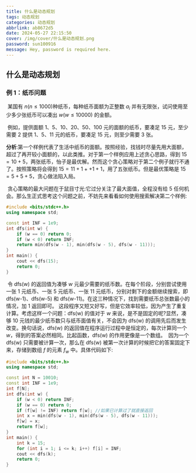 ```yaml
---
title: 什么是动态规划
tags: 动态规划
categories: 动态规划
abbrlink: ab8672d5
date: 2024-05-27 22:15:50
cover: /img/cover/什么是动态规划.png
password: sun100916
message: Hey, password is required here.
---
```


## 什么是动态规划

### 例 1：纸币问题

​		某国有 $n(n\le 1000)$种纸币，每种纸币面额为正整数 $a_i$ 并有无限张，试问使用至少多少张纸币可以凑出 $w(w\le 10000)$ 的金额。

​		例如，提供面额 $1$、$5$、$10$、$20$、$50$、$100$ 元的面额的纸币，要凑足 $15$ 元，至少需要 $2$ 提供 $1$、$5$、$11$ 元的纸币，要凑足 $15$ 元，则至少需要 $3$ 张。

​		**分析**:第一个样例代表了生活中纸币的面额。按照经验，找钱时尽量先用大面额，超过了再开较小面额的，以此类推。对于第一个样例应用上述贪心思路，得到 $15=10+5$，两张纸币，怡子是最优解。然而这个贪心策略对于第二个例子就行不通了。按照策略将会得到 $15=11+1++1+1$，用了五张纸币。但是最优策略是 $15=5+5+5$，贪心做法陷入局。

​		贪心策略的最大问题在于鼠目寸光:它过分关注了最大面值，全程没有给 $5$ 任何机会。那么生正式思考这个问题之前，不妨先来看看如何使用搜索解决第二个样例:

```cpp
#include <bits/stdc++.h>
using namespace std;

const int INF = 1e9;
int dfs(int w) {
    if (w == 0) return 0;
    if (w < 0) return INF;
    return min(dfs(w - 1), min(dfs(w - 5), dfs(w - 11)));
}
int main() {
    cout << dfs(15);
    return 0;
}
```

​		令 dfs(w) 的返回值为凑够 $w$ 元最少需要的纸币数。在每个阶段，分别尝试使用一张 $1$ 元纸币、一张 $5$ 元纸币、一张 $11$ 元纸币，分别对剩下的金额继续搜索，即 dfs(w-1)、dfs(w-5) 和 dfs(w-11)。在这三种情况下，找到需要纸币总张数最小的情况，加 $1$ 返回即可。
​		这段程序又短又好写，但是它效率较低，因为产生了重复计算。考虑这样一个问题：dfs(w) 的值对于 $w$ 来说，是不是固定的呢?显然，凑够 $10$ 元钱的最少纸币数只与纸币面值有关，不会因为 dfs(w) 的调用先后而发生改变。换句话说，dfs(w) 的返回值在程序运行过程中是恒定的，每次计算同一个 $w$，得到的答案必然相同。比起函数，dfs(w) 的作用更像是一个数组。
​		因为一个 dfs(w) 只需要被计算一次，那么在 dfs(w) 被第一次计算的时候把它的答案固定下来，存储到数组 $f$ 的元素 $f_w$ 中。具体代码如下:

```cpp
#include <bits/stdc++.h>
using namespace std;

const int N = 10010;
const int INF = 1e9;
int f[N];
int dfs(int w) {
    if (w < 0) return INF;
    if (w == 0) return 0;
    if (f[w] != INF) return f[w]; //如果已计算过了就直接返回
    int x = min(dfs(w - 1), min(dfs(w - 5), dfs(w - 11)));
    f[w] = x;
    return f[w];
}
int main() {
    int k = 15;
    for (int i = 1; i <= k; i++) f[i] = INF;
    cout << dfs(k);
    return 0;
}
```

